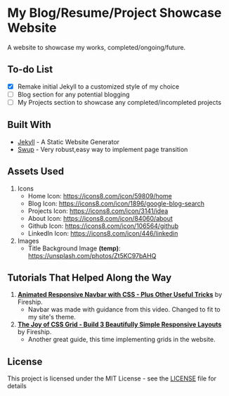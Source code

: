 # My Blog/Resume/Project Showcase Website

 A website to showcase my works, completed/ongoing/future.

## To-do List
- [X] Remake initial Jekyll to a customized style of my choice
- [ ] Blog section for any potential blogging 
- [ ] My Projects section to showcase any completed/incompleted projects

## Built With
* [Jekyll](https://jekyllrb.com/) - A Static Website Generator
* [Swup](https://github.com/swup/swup) - Very robust,easy way to implement page transition

## Assets Used
1. Icons
    * Home Icon: https://icons8.com/icon/59809/home
    * Blog Icon: https://icons8.com/icon/1896/google-blog-search
    * Projects Icon: https://icons8.com/icon/3141/idea
    * About Icon: https://icons8.com/icon/84060/about
    * Github Icon: https://icons8.com/icon/106564/github
    * LinkedIn Icon: https://icons8.com/icon/446/linkedin
2. Images
    * Title Background Image **(temp)**: https://unsplash.com/photos/Zt5KC97bAHQ

## Tutorials That Helped Along the Way
1. [**Animated Responsive Navbar with CSS - Plus Other Useful Tricks**](https://www.youtube.com/watch?v=biOMz4puGt8&t=56s) by Fireship.
    * Navbar was made with guidance from this video. Changed to fit to my site's theme. 
2. [**The Joy of CSS Grid - Build 3 Beautifully Simple Responsive Layouts**](https://www.youtube.com/watch?v=705XCEruZFs) by Fireship.
    * Another great guide, this time implementing grids in the website.

## License
This project is licensed under the MIT License - see the [LICENSE](LICENSE.md) file for details
